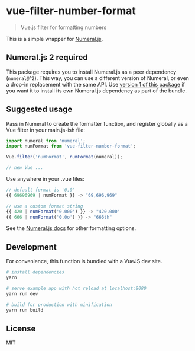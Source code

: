 # vue-filter-number-format

> Vue.js filter for formatting numbers

This is a simple wrapper for [Numeral.js](http://numeraljs.com/).

## Numeral.js 2 required

This package requires you to install Numeral.js as a peer dependency (`numeral@^2`). This way, you can use a different version of Numeral, or even a drop-in replacement with the same API.
Use [version 1 of this package](https://www.npmjs.com/package/vue-filter-number-format/v/1.0.3) if you want it to install its own Numeral.js dependency as part of the bundle.

## Suggested usage

Pass in Numeral to create the formatter function, and register globally as a Vue filter in your main.js-ish file:

```js
import numeral from 'numeral';
import numFormat from 'vue-filter-number-format';

Vue.filter('numFormat', numFormat(numeral));

// new Vue ...
```
Use anywhere in your .vue files:

```js
// default format is '0,0'
{{ 69696969 | numFormat }} -> "69,696,969"

// use a custom format string
{{ 420 | numFormat('0.000') }} -> "420.000"
{{ 666 | numFormat('0,0o') }} -> "666th"
```

See the [Numeral.js docs](http://numeraljs.com/) for other formatting options.


## Development

For convenience, this function is bundled with a VueJS dev site.

``` bash
# install dependencies
yarn

# serve example app with hot reload at localhost:8080
yarn run dev

# build for production with minification
yarn run build
```

## License

MIT
